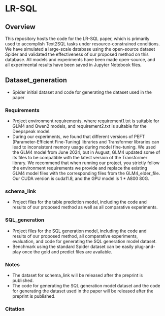 # LR-SQL


## Overview
This repository hosts the code for the LR-SQL paper, which is primarily used to accomplish Text2SQL tasks under resource-constrained conditions. We have simulated a large-scale database using the open-source dataset Spider and validated the effectiveness of our proposed method on this database. All models and experiments have been made open-source, and all experimental results have been saved in Jupyter Notebook files.

## Dataset_generation
- Spider initial dataset and code for generating the dataset used in the paper

### Requirements
- Project environment requirements, where requirement1.txt is suitable for GLM4 and Qwen2 models, and requirement2.txt is suitable for the Deepspeak model.
- During our experiments, we found that different versions of PEFT (Parameter-Efficient Fine-Tuning) libraries and Transformer libraries can lead to inconsistent memory usage during model fine-tuning. We used the GLM4 model from June 2024, but in August, GLM4 updated some of its files to be compatible with the latest version of the Transformer library. We recommend that when running our project, you strictly follow the environment requirements we provide and replace the existing GLM4 model files with the corresponding files from the GLM4_elder_file. Our CUDA version is cuda11.8, and the GPU model is 1 * A800 80G.

### schema_link
- Project files for the table prediction model, including the code and results of our proposed method as well as all comparative experiments.


### SQL_generation
- Project files for the SQL generation model, including the code and results of our proposed method, all comparative experiments, evaluation, and code for generating the SQL generation model dataset.
- Benchmark using the standard Spider dataset can be easily plug-and-play once the gold and predict files are available.

### Notes
- The dataset for schema_link will be released after the preprint is published.
- The code for generating the SQL generation model dataset and the code for generating the dataset used in the paper will be released after the preprint is published.


### Citation



